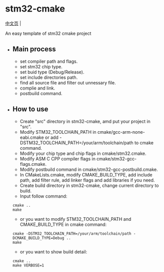 # stm32-cmake
[中文页](README_zh.md) |

An easy template of stm32 cmake project
* ## Main process
  * set compiler path and flags.
  * set stm32 chip type.
  * set buid type (Debug/Release).
  * set include directories path.
  * find all source file and filter out unnessary file.
  * complie and link.
  * postbuild command.

* ## How to use
  * Create "src" directory in stm32-cmake, amd put your project in "src".
  * Modify STM32_TOOLCHAIN_PATH in cmake/gcc-arm-none-eabi.cmake or add -DSTM32_TOOLCHAIN_PATH=/your/arm/toolchain/path to cmake command.
  * Modify your chip type and chip flags in cmake/stm32.cmake.
  * Modify ASM C CPP compiler flags in cmake/stm32-gcc-flags.cmake.
  * Modify postbuild command in cmake/stm32-gcc-postbuild.cmake.
  * In CMakeLists.cmake, modify CMAKE_BUILD_TYPE, add include path, add filter rule, add linker flags and add libraries if you need.
  * Create build directory in stm32-cmake, change current directory to build.
  * Input follow command:
  ```
  cmake ..
  make
  ```
  * or you want to modify STM32_TOOLCHAIN_PATH and CMAKE_BUILD_TYPE in cmake command:
  ```
  cmake -DSTM32_TOOLCHAIN_PATH=/your/arm/toolchain/path -DCMAKE_BUILD_TYPE=Debug ..
  make
  ```
  * or you want to show build detail:
  ```
  cmake ..
  make VERBOSE=1
  ```
